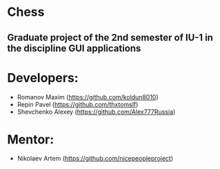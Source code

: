 # Chess

## Graduate project of the 2nd semester of IU-1 in the discipline GUI applications

# Developers:
  - Romanov Maxim (https://github.com/koldun8010)
  - Repin Pavel (https://github.com/thxtomslf)
  - Shevchenko Alexey (https://github.com/Alex777Russia)

# Mentor:
  - Nikolaev Artem (https://github.com/nicepeopleproject)
